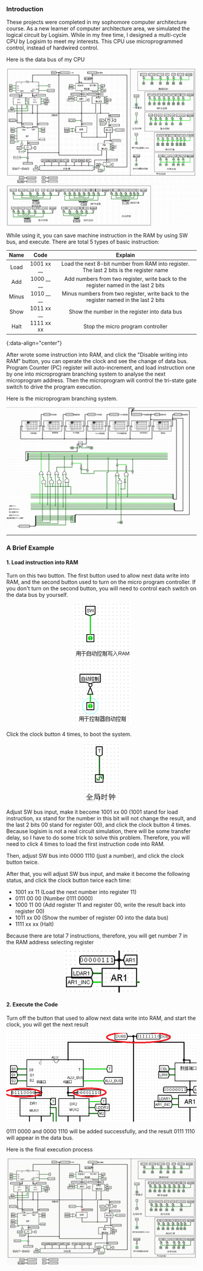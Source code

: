 ### Introduction

These projects were completed in my sophomore computer architecture course. As a new learner of computer architecture area, we simulated the logical circuit by Logisim. While in my free time, I designed a multi-cycle CPU by Logisim to meet my interests. <!-- outline-start --> This CPU use microprogrammed control, instead of hardwired control. <!-- outline-end -->

Here is the data bus of my CPU

<div align="center">
  <img src="https://github.com/Jingxiang-Zhang/Logisim_CPU/blob/main/img/frontimg.png">
</div>


While using it, you can save machine instruction in the RAM by using SW bus, and execute. There are total 5 types of basic instruction:

| Name | Code | Explain |
| :-----------: | :-----------: | :-----------: |
| Load | 1001 xx __ | Load the next 8-bit number from RAM into register. The last 2 bits is the register name |	
| Add | 1000 __ __ | Add numbers from two register, write back to the register named in the last 2 bits |
| Minus | 1010 __ __ | Minus numbers from two register, write back to the register named in the last 2 bits |
| Show | 1011 xx __ | Show the number in the register into data bus |
| Halt | 1111 xx xx | Stop the micro program controller |	
{:data-align="center"}
		
After wrote some instruction into RAM, and click the "Disable writing into RAM" button, you can operate the clock and see the change of data bus. Program Counter (PC) register will auto-increment, and load instruction one by one into microprogram branching system to analyse the next microprogram address. Then the microprogram will control the tri-state gate switch to drive the program execution.

Here is the microprogram branching system.

<div align="center">
  <img src="https://github.com/Jingxiang-Zhang/Logisim_CPU/blob/main/img/branch.png">
</div>

***


### A Brief Example

#### 1. Load instruction into RAM

Turn on this two button. The first button used to allow next data write into RAM, and the second button used to turn on the micro program controller. If you don't turn on the second button, you will need to control each switch on the data bus by yourself.

<div align="center">
  <img src="https://github.com/Jingxiang-Zhang/Logisim_CPU/blob/main/img/input_prepare.png">
</div>

Click the clock button 4 times, to boot the system.

<div align="center">
  <img src="https://github.com/Jingxiang-Zhang/Logisim_CPU/blob/main/img/clock.png">
</div>

Adjust SW bus input, make it become 1001 xx 00 (1001 stand for load instruction, xx stand for the number in this bit will not change the result, and the last 2 bits 00 stand for register 00), and click the clock button 4 times. Because logisim is not a real circuit simulation, there will be some transfer delay, so I have to do some trick to solve this problem. Therefore, you will need to click 4 times to load the first instruction code into RAM.

Then, adjust SW bus into 0000 1110 (just a number), and click the clock button twice.

After that, you will adjust SW bus input, and make it become the following status, and click the clock button twice each time:
- 1001 xx 11 (Load the next number into register 11)
- 0111 00 00 (Number 0111 0000)
- 1000 11 00 (Add register 11 and register 00, write the result back into register 00)
- 1011 xx 00 (Show the number of register 00 into the data bus)
- 1111 xx xx (Halt)

Because there are total 7 instructions, therefore, you will get number 7 in the RAM address selecting register

<div align="center">
  <img src="https://github.com/Jingxiang-Zhang/Logisim_CPU/blob/main/img/after_load_instruction.png">
</div>


#### 2. Execute the Code

Turn off the button that used to allow next data write into RAM, and start the clock, you will get the next result

<div align="center">
  <img src="https://github.com/Jingxiang-Zhang/Logisim_CPU/blob/main/img/add.png">
</div>

0111 0000 and 0000 1110 will be added successfully, and the result 0111 1110 will appear in the data bus.

Here is the final execution process

<div align="center">
  <img src="https://github.com/Jingxiang-Zhang/Logisim_CPU/blob/main/img/show.gif">
</div>

